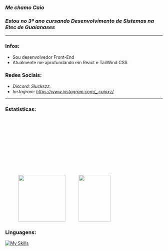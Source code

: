 ### *Me chamo Caio* 
### *Estou no 3º ano cursando Desenvolvimento de Sistemas na Etec de Guaianases*
--------------------------------------
### **Infos:**
- Sou desenvolvedor Front-End
- Atualmente me aprofundando em React e TailWind CSS

### **Redes Sociais:**
- *Discord: Sluckszz.*
- *Instagram: https://www.instagram.com/_.caioxz/*
-------------------------------------------------
### **Estatisticas:**
<div style="display: flex; justify-content: space-evenly; margin-top: 200px;">
    <img src="https://github-readme-stats.vercel.app/api?username=Caioxz&theme=github_dark" height="150" />
    <img width="45%" height="150px" src="https://github-readme-stats.vercel.app/api/top-langs/?username=Caioxz&layout=compact&theme=github_dark" />
</div>


### **Linguagens:**  
[![My Skills](https://skills.thijs.gg/icons?i=html,css,tailwind,js,react)](#)
